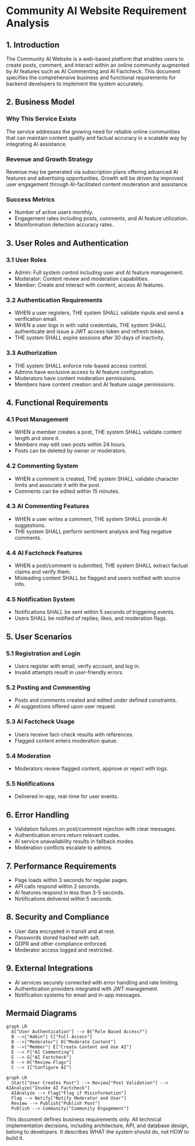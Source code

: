 # Community AI Website Requirement Analysis

## 1. Introduction
The Community AI Website is a web-based platform that enables users to create posts, comment, and interact within an online community augmented by AI features such as AI Commenting and AI Factcheck. This document specifies the comprehensive business and functional requirements for backend developers to implement the system accurately.

## 2. Business Model

### Why This Service Exists
The service addresses the growing need for reliable online communities that can maintain content quality and factual accuracy in a scalable way by integrating AI assistance.

### Revenue and Growth Strategy
Revenue may be generated via subscription plans offering advanced AI features and advertising opportunities. Growth will be driven by improved user engagement through AI-facilitated content moderation and assistance.

### Success Metrics
- Number of active users monthly.
- Engagement rates including posts, comments, and AI feature utilization.
- Misinformation detection accuracy rates.

## 3. User Roles and Authentication

### 3.1 User Roles
- Admin: Full system control including user and AI feature management.
- Moderator: Content review and moderation capabilities.
- Member: Create and interact with content, access AI features.

### 3.2 Authentication Requirements
- WHEN a user registers, THE system SHALL validate inputs and send a verification email.
- WHEN a user logs in with valid credentials, THE system SHALL authenticate and issue a JWT access token and refresh token.
- THE system SHALL expire sessions after 30 days of inactivity.

### 3.3 Authorization
- THE system SHALL enforce role-based access control.
- Admins have exclusive access to AI feature configuration.
- Moderators have content moderation permissions.
- Members have content creation and AI feature usage permissions.

## 4. Functional Requirements

### 4.1 Post Management
- WHEN a member creates a post, THE system SHALL validate content length and store it.
- Members may edit own posts within 24 hours.
- Posts can be deleted by owner or moderators.

### 4.2 Commenting System
- WHEN a comment is created, THE system SHALL validate character limits and associate it with the post.
- Comments can be edited within 15 minutes.

### 4.3 AI Commenting Features
- WHEN a user writes a comment, THE system SHALL provide AI suggestions.
- THE system SHALL perform sentiment analysis and flag negative comments.

### 4.4 AI Factcheck Features
- WHEN a post/comment is submitted, THE system SHALL extract factual claims and verify them.
- Misleading content SHALL be flagged and users notified with source info.

### 4.5 Notification System
- Notifications SHALL be sent within 5 seconds of triggering events.
- Users SHALL be notified of replies, likes, and moderation flags.

## 5. User Scenarios

### 5.1 Registration and Login
- Users register with email, verify account, and log in.
- Invalid attempts result in user-friendly errors.

### 5.2 Posting and Commenting
- Posts and comments created and edited under defined constraints.
- AI suggestions offered upon user request.

### 5.3 AI Factcheck Usage
- Users receive fact-check results with references.
- Flagged content enters moderation queue.

### 5.4 Moderation
- Moderators review flagged content, approve or reject with logs.

### 5.5 Notifications
- Delivered in-app, real-time for user events.

## 6. Error Handling

- Validation failures on post/comment rejection with clear messages.
- Authentication errors return relevant codes.
- AI service unavailability results in fallback modes.
- Moderation conflicts escalate to admins.

## 7. Performance Requirements

- Page loads within 3 seconds for regular pages.
- API calls respond within 2 seconds.
- AI features respond in less than 3-5 seconds.
- Notifications delivered within 5 seconds.

## 8. Security and Compliance

- User data encrypted in transit and at rest.
- Passwords stored hashed with salt.
- GDPR and other compliance enforced.
- Moderator access logged and restricted.

## 9. External Integrations

- AI services securely connected with error handling and rate limiting.
- Authentication providers integrated with JWT management.
- Notification systems for email and in-app messages.

## Mermaid Diagrams

```mermaid
graph LR
  A["User Authentication"] --> B{"Role Based Access?"}
  B -->|"Admin"| C["Full Access"]
  B -->|"Moderator"| D["Moderate Content"]
  B -->|"Member"| E["Create Content and Use AI"]
  E --> F["AI Commenting"]
  E --> G["AI Factcheck"]
  D --> H["Review Flags"]
  C --> I["Configure AI"]
```

```mermaid
graph LR
  Start["User Creates Post"] --> Review["Post Validation"] --> AIAnalyze["Invoke AI Factcheck"]
  AIAnalyze --> Flag["Flag if Misinformation"]
  Flag --> Notify["Notify Moderator and User"]
  Review --> Publish["Publish Post"]
  Publish --> Community["Community Engagement"]
```


This document defines business requirements only. All technical implementation decisions, including architecture, API, and database design, belong to developers. It describes WHAT the system should do, not HOW to build it.